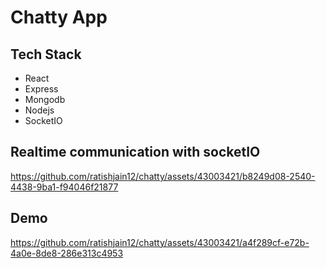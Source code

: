 # Chatty App
## Tech Stack 
- React
- Express
- Mongodb
- Nodejs
- SocketIO

## Realtime communication with socketIO
https://github.com/ratishjain12/chatty/assets/43003421/b8249d08-2540-4438-9ba1-f94046f21877


## Demo 
https://github.com/ratishjain12/chatty/assets/43003421/a4f289cf-e72b-4a0e-8de8-286e313c4953

